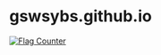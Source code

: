 # gswsybs.github.io
<a href="https://info.flagcounter.com/nLhW"><img src="https://s11.flagcounter.com/count2/nLhW/bg_FFFFFF/txt_000000/border_CCCCCC/columns_3/maxflags_12/viewers_0/labels_0/pageviews_1/flags_0/percent_0/" alt="Flag Counter" border="0"></a>
